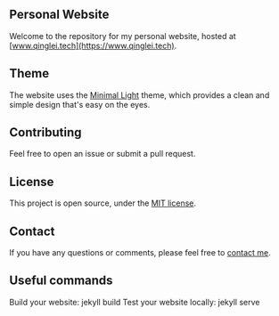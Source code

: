 ## Personal Website

Welcome to the repository for my personal website, hosted at [www.qinglei.tech](https://www.qinglei.tech).

## Theme

The website uses the [Minimal Light](https://github.com/yaoyao-liu/minimal-light) theme, which provides a clean and simple design that's easy on the eyes.

## Contributing

Feel free to open an issue or submit a pull request.

## License

This project is open source, under the [MIT license](LICENSE).

## Contact

If you have any questions or comments, please feel free to [contact me](mailto:qinglei.ji.acad@gmail.com).

## Useful commands
Build your website: jekyll build
Test your website locally: jekyll serve